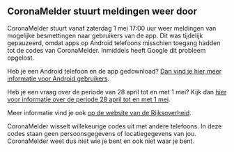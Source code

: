 ## CoronaMelder stuurt meldingen weer door

CoronaMelder stuurt vanaf zaterdag 1 mei 17:00 uur weer meldingen van mogelijke besmettingen naar gebruikers van de app. Dit was tijdelijk gepauzeerd, omdat apps op Android telefoons misschien toegang hadden tot de codes van CoronaMelder. Inmiddels heeft Google dit probleem opgelost.

Heb je een Android telefoon en de app gedownload? <a href="/nl/faq/47-ik-heb-een-android-telefoon-wat-moet-ik-weten-nu-coronamelder-weer-actief-is-na-landelijke-pauze/">Dan vind je hier meer informatie<span class="screen-reader-text"> voor Android gebruikers</span></a>.

Heb je een vraag over de periode van 28 april tot en met 1 mei? Kijk dan <a href="/nl/faq/48-wat-moet-ik-weten-nu-coronamelder-weer-actief-is-na-een-landelijke-pauze/">hier<span class="screen-reader-text"> voor informatie over de periode 28 april tot en met 1 mei</span></a>.

Meer informatie vind je ook <a href="https://www.rijksoverheid.nl/ministeries/ministerie-van-volksgezondheid-welzijn-en-sport/nieuws/2021/04/30/coronamelder-stuurt-vanaf-morgen-weer-meldingen" target="_blank" rel="noopener noreferrer">op de website van de Rijksoverheid</a>.

CoronaMelder wisselt willekeurige codes uit met andere telefoons. In deze codes staan geen persoonsgegevens of locatiegegevens van jou. CoronaMelder weet dus niet wie je bent en ook niet waar je bent.
